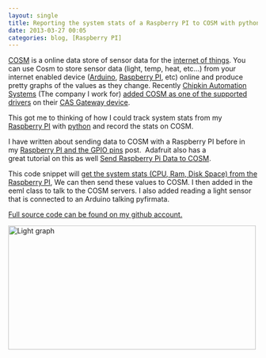 ```yaml
---
layout: single
title: Reporting the system stats of a Raspberry PI to COSM with python 
date: 2013-03-27 00:05
categories: blog, [Raspberry PI]
---
```

<a href="https://cosm.com/">COSM</a> is a online data store of sensor data for the <a href="http://en.wikipedia.org/wiki/Internet_of_Things">internet of things</a>. You can use Cosm to store sensor data (light, temp, heat, etc...) from your internet enabled device (<a href="http://www.arduino.cc/">Arduino</a>, <a href="http://www.raspberrypi.org/">Raspberry PI</a>, etc) online and produce pretty graphs of the values as they change. Recently <a href="http://www.chipkin.com/">Chipkin Automation Systems</a> (The company I work for) <a href="http://www.chipkin.com/bacnet-ipmstp-to-cosm-data-logger/">added COSM as one of the supported drivers</a> on their <a href="http://www.chipkin.com/products/cas-gateways/">CAS Gateway device</a>.

This got me to thinking of how I could track system stats from my <a href="http://www.raspberrypi.org/">Raspberry PI</a> with <a href="http://www.python.org/">python</a> and record the stats on COSM.

I have written about sending data to COSM with a Raspberry PI before in my <a href="/raspberry-pi-and-the-gpio-pins/">Raspberry PI and the GPIO pins</a> post.  Adafruit also has a great tutorial on this as well <a href="http://learn.adafruit.com/send-raspberry-pi-data-to-cosm/overview">Send Raspberry Pi Data to COSM</a>.

This code snippet will <a href="https://gist.github.com/funvill/5252169">get the system stats (CPU, Ram, Disk Space) from the Raspberry PI</a>, We can then send these values to COSM. I then added in the eeml class to talk to the COSM servers. I also added reading a light sensor that is connected to an Arduino talking pyfirmata.

<a href="https://github.com/funvill/RaspberryPIExamples/blob/master/examples/datalogger.py">Full source code can be found on my github account.</a>

<a href="https://cosm.com/v2/feeds/120539/"><img class="aligncenter" alt="Light graph" src="https://api.cosm.com/v2/feeds/120539/datastreams/RoomTemperature.png?width=730&amp;height=250&amp;colour=%23f15a24&amp;duration=1week&amp;title=Temperature%20in%20Chipkin's%20Office&amp;show_axis_labels=true&amp;detailed_grid=true&amp;scale=auto" width="500" height="250" /></a>

&nbsp;

&nbsp;

&nbsp;
